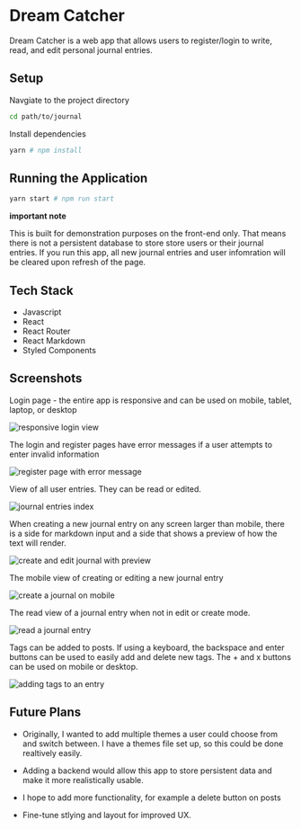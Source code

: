 # Dream Catcher

Dream Catcher is a web app that allows users to register/login to write, read, and edit personal journal entries.

## Setup

Navgiate to the project directory

```sh
cd path/to/journal
```

Install dependencies

```sh
yarn # npm install
```

## Running the Application

```sh
yarn start # npm run start
```

**important note**

This is built for demonstration purposes on the front-end only. That means there is not a persistent database to store store users or their journal entries. If you run this app, all new journal entries and user infomration will be cleared upon refresh of the page.

## Tech Stack

- Javascript
- React
- React Router
- React Markdown
- Styled Components

## Screenshots

Login page - the entire app is responsive and can be used on mobile, tablet, laptop, or desktop

![responsive login view](./docs/journal_responsive_login.png)

The login and register pages have error messages if a user attempts to enter invalid information

![register page with error message](./docs/journal_errormessage.png)

View of all user entries. They can be read or edited.

![journal entries index](./docs/journal_index.png)

When creating a new journal entry on any screen larger than mobile, there is a side for markdown input and a side that shows a preview of how the text will render.

![create and edit journal with preview](./docs/journal_preview.png)

The mobile view of creating or editing a new journal entry

![create a journal on mobile](./docs/journal_responsive_create.png)

The read view of a journal entry when not in edit or create mode.

![read a journal entry](./docs/journal_readview.png)

Tags can be added to posts. If using a keyboard, the backspace and enter buttons can be used to easily add and delete new tags. The + and x buttons can be used on mobile or desktop.

![adding tags to an entry](./docs/tags.gif)

## Future Plans

- Originally, I wanted to add multiple themes a user could choose from and switch between. I have a themes file set up, so this could be done realtively easily.

- Adding a backend would allow this app to store persistent data and make it more realistically usable.

- I hope to add more functionality, for example a delete button on posts

- Fine-tune stlying and layout for improved UX.

